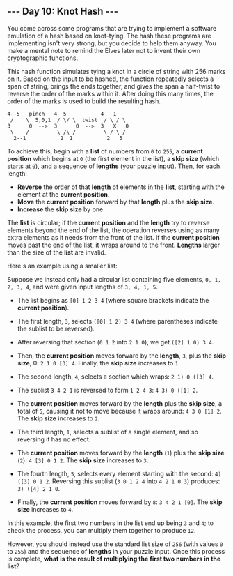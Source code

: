 ## --- Day 10: Knot Hash ---
You come across some programs that are trying to implement a software emulation of a hash based on knot-tying. The hash these programs are implementing isn't very strong, but you decide to help them anyway. You make a mental note to remind the Elves later not to invent their own cryptographic functions.
 
This hash function simulates tying a knot in a circle of string with 256 marks on it. Based on the input to be hashed, the function repeatedly selects a span of string, brings the ends together, and gives the span a half-twist to reverse the order of the marks within it. After doing this many times, the order of the marks is used to build the resulting hash.
 
```
4--5   pinch   4  5           4   1
 /    \  5,0,1  / \/ \  twist  / \ / \
3      0  -->  3      0  -->  3   X   0
 \    /         \ /\ /         \ / \ /
  2--1           2  1           2   5
```
 
To achieve this, begin with a **list** of numbers from `0` to `255`, a **current position** which begins at `0` (the first element in the list), a **skip size** (which starts at `0`), and a sequence of **lengths** (your puzzle input). Then, for each length:
 
- **Reverse** the order of that **length** of elements in the **list**, starting with the element at the **current position**.
- **Move** the **current position** forward by that **length** plus the **skip size**.
- **Increase** the **skip size** by one.
 
The **list** is circular; if the **current position** and the **length** try to reverse elements beyond the end of the list, the operation reverses using as many extra elements as it needs from the front of the list. If the **current position** moves past the end of the list, it wraps around to the front. **Lengths** larger than the size of the **list** are invalid.
 
Here's an example using a smaller list:
 
Suppose we instead only had a circular list containing five elements, `0, 1, 2, 3, 4`, and were given input lengths of `3, 4, 1, 5`.
 
- The list begins as `[0] 1 2 3 4` (where square brackets indicate the **current position**).
- The first length, `3`, selects `([0] 1 2) 3 4` (where parentheses indicate the sublist to be reversed).
- After reversing that section (`0 1 2` into `2 1 0`), we get `([2] 1 0) 3 4`.
- Then, the **current position** moves forward by the **length**, `3`, plus the **skip size**, 0: `2 1 0 [3] 4`. Finally, the **skip size** increases to `1`.
 
- The second length, `4`, selects a section which wraps: `2 1) 0 ([3] 4`.
- The sublist `3 4 2 1` is reversed to form `1 2 4 3`: `4 3) 0 ([1] 2`.
- The **current position** moves forward by the **length** plus the **skip size**, a total of `5`, causing it not to move because it wraps around: `4 3 0 [1] 2`. The **skip size** increases to `2`.
 
- The third length, `1`, selects a sublist of a single element, and so reversing it has no effect.
- The **current position** moves forward by the **length** (`1`) plus the **skip size** (`2`): `4 [3] 0 1 2`. The **skip size** increases to `3`.
 
- The fourth length, `5`, selects every element starting with the second: `4) ([3] 0 1 2`. Reversing this sublist (`3 0 1 2 4` into `4 2 1 0 3`) produces: `3) ([4] 2 1 0`.
- Finally, the **current position** moves forward by `8`: `3 4 2 1 [0]`. The **skip size** increases to `4`.
 
In this example, the first two numbers in the list end up being `3` and `4`; to check the process, you can multiply them together to produce `12`.
 
However, you should instead use the standard list size of `256` (with values `0` to `255`) and the sequence of **lengths** in your puzzle input. Once this process is complete, **what is the result of multiplying the first two numbers in the list**?
 